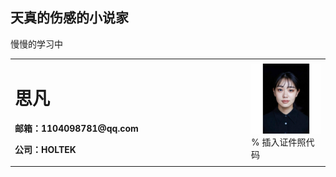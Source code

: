 ## 天真的伤感的小说家
慢慢的学习中


<table border="0">
  <tr>
    <td width="75%">
      <h1>思凡</h1>
      <p><b>邮箱：1104098781@qq.com</b></p>
      <p><b>公司：HOLTEK</b></p>
    </td>
    <td width="25%">
      <img src="/naixu.jpg" width="100%">      % 插入证件照代码
    </td>
  </tr>
</table>
